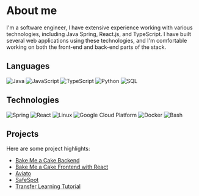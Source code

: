# About me
I'm a software engineer, I have extensive experience working with various technologies, including Java Spring, React.js, and TypeScript. I have built several web applications using these technologies, and I'm comfortable working on both the front-end and back-end parts of the stack.

## Languages

![Java](https://img.shields.io/badge/-Java-000?&logo=Java&logoColor=007396)
![JavaScript](https://img.shields.io/badge/-JavaScript-000?&logo=JavaScript)
![TypeScript](https://img.shields.io/badge/-TypeScript-000?&logo=TypeScript)
![Python](https://img.shields.io/badge/-Python-000?&logo=Python)
![SQL](https://img.shields.io/badge/-SQL-000?&logo=MySQL)


## Technologies

![Spring](https://img.shields.io/badge/-Spring-000?&logo=Spring)
![React](https://img.shields.io/badge/-React-000?&logo=React)
![Linux](https://img.shields.io/badge/-Linux-000?&logo=Linux)
![Google Cloud Platform](https://img.shields.io/badge/-Google%20Cloud%20Platform-000?style=flat&logo=google-cloud&logoColor=blue)
![Docker](https://img.shields.io/badge/-Docker-000?style=flat&logo=docker&logoColor=2496ED)
![Bash](https://img.shields.io/badge/-Bash-000?style=flat&logo=gnu-bash&logoColor=4EAA25)



## Projects
Here are some project highlights:

- [Bake Me a Cake Backend](https://github.com/Ihsan-Hepsen/Bake-Me-a-Cake-Backend)
- [Bake Me a Cake Frontend with React](https://github.com/Ihsan-Hepsen/Bake-Me-a-Cake-Backend)
- [Aviato](https://github.com/Ihsan-Hepsen/Aviato-Improved)
- [SafeSpot](https://github.com/Ihsan-Hepsen/SafeSpot)
- [Transfer Learning Tutorial](https://github.com/Ihsan-Hepsen/Transfer-Learning)

